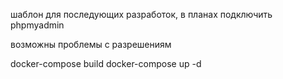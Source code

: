 шаблон для последующих разработок, в планах подключить phpmyadmin

возможны проблемы с разрешениям

docker-compose build
docker-compose up -d

